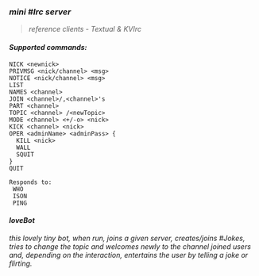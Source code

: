 ### ***mini #Irc server***
>_reference clients - Textual & KVIrc_

#### _Supported commands:_
```
NICK <newnick>
PRIVMSG <nick/channel> <msg>
NOTICE <nick/channel> <msg>
LIST
NAMES <channel>
JOIN <channel>/,<channel>'s
PART <channel>
TOPIC <channel> /<newTopic>
MODE <channel> <+/-o> <nick>
KICK <channel> <nick> 
OPER <adminName> <adminPass> {
  KILL <nick>
  WALL
  SQUIT
}
QUIT

Responds to:
 WHO
 ISON
 PING
 ```
 #### ***loveBot***
 _this lovely tiny bot, when run, joins a given server, creates/joins #Jokes, tries to change the topic and welcomes newly_
 _to the channel joined users and, depending on the interaction, entertains the user by telling a joke or flirting._
